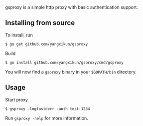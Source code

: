 gsproxy is a simple http proxy with basic authentication support.

Installing from source
----------------------

To install, run

    $ go get github.com/yangxikun/gsproxy

Build

    $ go install github.com/yangxikun/gsproxy/cmd/gsproxy 

You will now find a `gsproxy` binary in your `$GOPATH/bin` directory.

Usage
-----

Start proxy

    $ gsproxy -logtostderr -auth test:1234

Run `gsproxy -help` for more information.